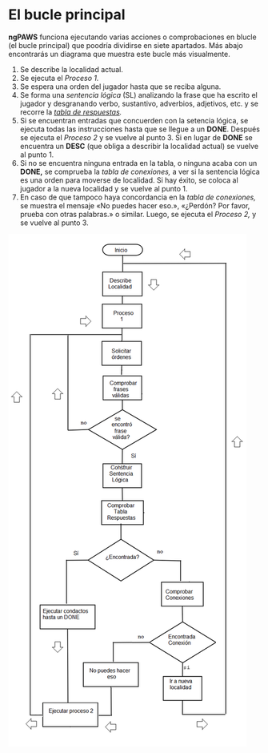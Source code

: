 # El bucle principal

**ngPAWS** funciona ejecutando varias acciones o comprobaciones en blucle \(el bucle principal\) que poodría dividirse en siete apartados. Más abajo encontrarás un diagrama que muestra este bucle más visualmente.

1. Se describe la localidad actual.
2. Se ejecuta el _Proceso 1._
3. Se espera una orden del jugador hasta que se reciba alguna.
4. Se forma una _sentencia lógica_ \(SL\) analizando la frase que ha escrito el jugador y desgranando verbo, sustantivo, adverbios, adjetivos, etc. y se recorre la [_tabla de respuestas_](/La-tabla-de-respuestas.md)_._ 
5. Si se encuentran entradas que concuerden con la setencia lógica, se ejecuta todas las instrucciones hasta que se llegue a un **DONE**. 
   Después se ejecuta el _Proceso 2_ y se vuelve al punto 3. 
   Si en lugar de **DONE** se encuentra un **DESC** \(que obliga a describir la localidad actual\) se vuelve al punto 1.
6. Si no se encuentra ninguna entrada en la tabla, o ninguna acaba con un **DONE,** se comprueba la _tabla de conexiones,_ a ver si la sentencia lógica es una orden para moverse de localidad. Si hay éxito, se coloca al jugador a la nueva localidad y se vuelve al punto 1.
7. En caso de que tampoco haya concordancia en la _tabla de conexiones,_ se muestra el mensaje «No puedes hacer eso.», «¿Perdón? Por favor, prueba con otras palabras.» o similar. Luego, se ejecuta el _Proceso 2,_  y se vuelve al punto 3.

![](/assets/bucle-principal.png)



